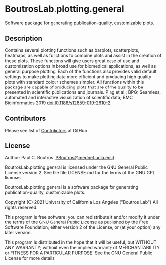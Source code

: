 # BoutrosLab.plotting.general

Software package for generating publication-quality, customizable plots. 

## Description

Contains several plotting functions such as barplots, scatterplots, heatmaps, as well as functions to combine plots and assist in the creation of these plots. These functions will give users great ease of use and customization options in broad use for biomedical applications, as well as general purpose plotting. Each of the functions also provides valid default settings to make plotting data more efficient and producing high quality plots with standard colour schemes simpler. All functions within this package are capable of producing plots that are of the quality to be presented in scientific publications and journals. P'ng et al.; BPG: Seamless, automated and interactive visualization of scientific data; BMC Bioinformatics 2019 <doi:10.1186/s12859-019-2610-2>.

## Contributors
Please see list of [Contributors](https://uclahs-cds.github.io/public-R-BoutrosLab-plotting-general/authors.html) at GitHub

## License

Author: Paul C. Boutros (PBoutros@mednet.ucla.edu)

BoutrosLab.plotting.general is licensed under the GNU General Public License version 2. See the file LICENSE.md for the terms of the GNU GPL license.

BoutrosLab.plotting.general is a software package for generating publication-quality, customizable plots.

Copyright (C) 2021 University of California Los Angeles ("Boutros Lab") All rights reserved.

This program is free software; you can redistribute it and/or modify it under the terms of the GNU General Public License as published by the Free Software Foundation; either version 2 of the License, or (at your option) any later version.

This program is distributed in the hope that it will be useful, but WITHOUT ANY WARRANTY; without even the implied warranty of MERCHANTABILITY or FITNESS FOR A PARTICULAR PURPOSE. See the GNU General Public License for more details.